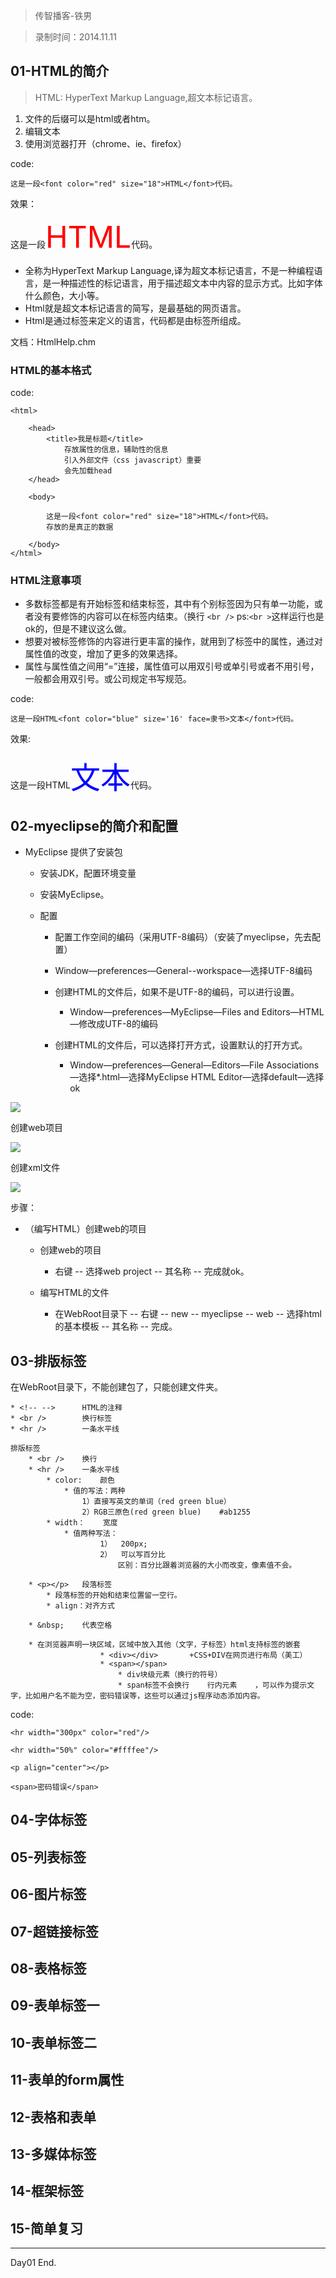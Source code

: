 > 传智播客-铁男

> 录制时间：2014.11.11

## 01-HTML的简介

> HTML: HyperText Markup Language,超文本标记语言。

1. 文件的后缀可以是html或者htm。
2. 编辑文本
3. 使用浏览器打开（chrome、ie、firefox）


code:

	这是一段<font color="red" size="18">HTML</font>代码。
效果：

这是一段<font color="red" size="18">HTML</font>代码。



* 全称为HyperText Markup Language,译为超文本标记语言，不是一种编程语言，是一种描述性的标记语言，用于描述超文本中内容的显示方式。比如字体什么颜色，大小等。
* Html就是超文本标记语言的简写，是最基础的网页语言。
* Html是通过标签来定义的语言，代码都是由标签所组成。

文档：HtmlHelp.chm


### HTML的基本格式


code:

	<html>
	
		<head>
			<title>我是标题</title>
				存放属性的信息，辅助性的信息
				引入外部文件（css javascript）重要
				会先加载head
		</head>
	
		<body>
		
			这是一段<font color="red" size="18">HTML</font>代码。
			存放的是真正的数据
	
		</body>
	</html>


### HTML注意事项

- 多数标签都是有开始标签和结束标签，其中有个别标签因为只有单一功能，或者没有要修饰的内容可以在标签内结束。（换行 `<br />` ps:`<br >`这样运行也是ok的，但是不建议这么做。
- 想要对被标签修饰的内容进行更丰富的操作，就用到了标签中的属性，通过对属性值的改变，增加了更多的效果选择。
- 属性与属性值之间用“=”连接，属性值可以用双引号或单引号或者不用引号，一般都会用双引号。或公司规定书写规范。

code:

	这是一段HTML<font color="blue" size='16' face=隶书>文本</font>代码。

效果:

这是一段HTML<font color="blue" size='16' face=隶书>文本</font>代码。


## 02-myeclipse的简介和配置


* MyEclipse		提供了安装包	
	* 安装JDK，配置环境变量
	* 安装MyEclipse。
	
	* 配置
		
		* 配置工作空间的编码（采用UTF-8编码）（安装了myeclipse，先去配置）
		
		* Window—preferences—General--workspace—选择UTF-8编码
		
		* 创建HTML的文件后，如果不是UTF-8的编码，可以进行设置。
			* Window—preferences—MyEclipse—Files and Editors—HTML—修改成UTF-8的编码
		
		* 创建HTML的文件后，可以选择打开方式，设置默认的打开方式。
			* Window—preferences—General—Editors—File Associations—选择*.html—选择MyEclipse HTML Editor—选择default—选择ok

![](http://3)

创建web项目

![](http://1)

创建xml文件

![](http://2)

步骤：

* （编写HTML）创建web的项目
	* 创建web的项目
		* 右键 -- 选择web project	-- 其名称 -- 完成就ok。
		
	* 编写HTML的文件
		* 在WebRoot目录下 -- 右键 -- new -- myeclipse -- web -- 选择html的基本模板 -- 其名称 -- 完成。

## 03-排版标签


在WebRoot目录下，不能创建包了，只能创建文件夹。


	* <!-- -->		HTML的注释
	* <br />		换行标签
	* <hr />		一条水平线
	
	排版标签
		* <br />	换行
		* <hr />	一条水平线
			* color:	颜色
				* 值的写法：两种	
					1）直接写英文的单词（red green blue）	
					2）RGB三原色(red green blue)	#ab1255
			* width：	宽度
				* 值两种写法：
						1）	200px;	
						2）	可以写百分比
							区别：百分比跟着浏览器的大小而改变，像素值不会。
							
		* <p></p>	段落标签
			* 段落标签的开始和结束位置留一空行。
			* align：对齐方式
			
		* &nbsp;	代表空格

		* 在浏览器声明一块区域，区域中放入其他（文字，子标签）html支持标签的嵌套
						* <div></div>		+CSS+DIV在网页进行布局（美工）
						* <span></span>		
							* div块级元素（换行的符号）	
							* span标签不会换行	行内元素	，可以作为提示文字，比如用户名不能为空，密码错误等，这些可以通过js程序动态添加内容。

code:

	<hr width="300px" color="red"/>
	
	<hr width="50%" color="#ffffee"/>

	<p align="center"></p>

	<span>密码错误</span>


## 04-字体标签





## 05-列表标签
## 06-图片标签
## 07-超链接标签
## 08-表格标签
## 09-表单标签一
## 10-表单标签二
## 11-表单的form属性
## 12-表格和表单
## 13-多媒体标签
## 14-框架标签
## 15-简单复习

--------------

Day01 End.
